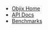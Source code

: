 - [Objix Home](/#objix 'Objix Home')
- [API Docs](api.md#apidocs 'Objix API')
- [Benchmarks](bench.md#benchmarks 'Performance Benchmarks')
